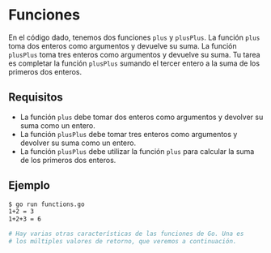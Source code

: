 # Funciones

En el código dado, tenemos dos funciones `plus` y `plusPlus`. La función `plus` toma dos enteros como argumentos y devuelve su suma. La función `plusPlus` toma tres enteros como argumentos y devuelve su suma. Tu tarea es completar la función `plusPlus` sumando el tercer entero a la suma de los primeros dos enteros.

## Requisitos

- La función `plus` debe tomar dos enteros como argumentos y devolver su suma como un entero.
- La función `plusPlus` debe tomar tres enteros como argumentos y devolver su suma como un entero.
- La función `plusPlus` debe utilizar la función `plus` para calcular la suma de los primeros dos enteros.

## Ejemplo

```sh
$ go run functions.go
1+2 = 3
1+2+3 = 6

# Hay varias otras características de las funciones de Go. Una es
# los múltiples valores de retorno, que veremos a continuación.
```
